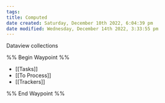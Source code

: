 ```yaml
---
tags: 
title: Computed
date created: Saturday, December 10th 2022, 6:04:39 pm
date modified: Wednesday, December 14th 2022, 3:33:55 pm
---
```

Dataview collections

%% Begin Waypoint %%
- [[Tasks]]
- [[To Process]]
- [[Trackers]]

%% End Waypoint %%